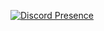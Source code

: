[![Discord Presence](https://lanyard.cnrad.dev/api/1098248637789786165)](https://discord.com/users/1098248637789786165)
